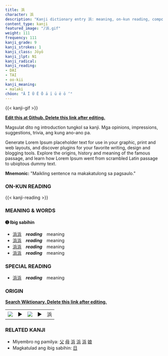 ```yaml
---
title: 浜
character: 浜
description: "Kanji dictionary entry 浜: meaning, on-kun reading, compounds, origin, related kanji"
content_type: kanji
featured_image: "/浜.gif"
weight: 111
frequency: 111
kanji_grade: 9
kanji_strokes: 1
kanji_class: Jōyō
kanji_jlpt: N1
kanji_radical: 
kanji_reading: 
- DAI
- TAI
- oo-kii
kanji_meaning:
- malaki
chōon: "Ā Ī Ū Ē Ō ā ī ū ē ō ’"
---
```

[//]: # (Don't edit the line below. Kanji animated GIF code is automatically generated.)
{{< kanji-gif >}}

[//]: # (Edit below this line.)

**[Edit this at Github. Delete this link after editing.](https://github.com/tim0g/tim/tree/main/content/kanji/浜/index.md)**

Magsulat dito ng introduction tungkol sa kanji. Mga opinions, impressions, suggestions, trivia, ang kung ano-ano pa.

Generate Lorem Ipsum placeholder text for use in your graphic, print and web layouts, and discover plugins for your favorite writing, design and blogging tools. Explore the origins, history and meaning of the famous passage, and learn how Lorem Ipsum went from scrambled Latin passage to ubiqitous dummy text.
 
**Mnemonic:** "Maikling sentence na makakatulong sa pagsaulo."

### ON-KUN READING

[//]: # (Don't edit the line below. ON-KUN READING code is automatically generated.)
{{< kanji-reading >}}

### MEANING & WORDS

#### ➊ **Ibig sabihin**
  - [浜](../浜)[浜](../浜)　***reading***　meaning
  - [浜](../浜)[浜](../浜)　***reading***　meaning
  - [浜](../浜)[浜](../浜)　***reading***　meaning
  - [浜](../浜)[浜](../浜)　***reading***　meaning

### SPECIAL READING
  - [浜](../浜)[浜](../浜)　***reading***　meaning

### ORIGIN

**[Search Wiktionary. Delete this link after editing.](https://wiktionary.org/wiki/浜)**
<table class="kanji-table"><tr><td>
<img src="60px-浜-bronze.svg.png">
</td><td>▶</td><td>
<img src="60px-浜-oracle.svg.png">
</td><td>▶</td>
<td class="kanji-origin">浜</td>
</tr></table>

### RELATED KANJI
- Miyembro ng pamilya: [父](../父) [母](../母) [浜](../浜) [浜](../浜) [浜](../浜) [娘](../娘)
- Magkatulad ang ibig sabihin: [日](../日)
